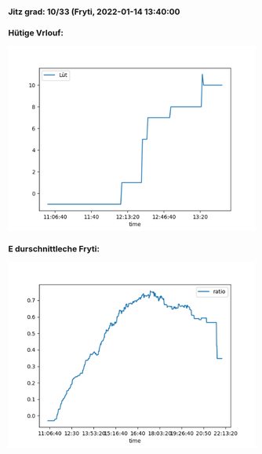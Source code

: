 ### Jitz grad: 10/33 (Fryti, 2022-01-14 13:40:00

### Hütige Vrlouf:
![Graph](Today.png)

### E durschnittleche Fryti:
![Graph](Fryti.png)